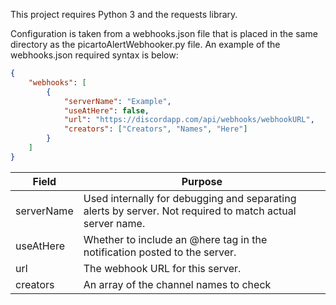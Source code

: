 This project requires Python 3 and the requests library.

Configuration is taken from a webhooks.json file that is placed in the same directory as the picartoAlertWebhooker.py file.
An example of the webhooks.json required syntax is below:

```JSON
{
    "webhooks": [
        {
            "serverName": "Example",
            "useAtHere": false,
            "url": "https://discordapp.com/api/webhooks/webhookURL",
            "creators": ["Creators", "Names", "Here"]
        }
    ]
}
```

| Field      | Purpose                                                                                                  |
| ---------- | -------------------------------------------------------------------------------------------------------- |
| serverName | Used internally for debugging and separating alerts by server. Not required to match actual server name. |
| useAtHere  | Whether to include an @here tag in the notification posted to the server.                                |
| url        | The webhook URL for this server.                                                                         |
| creators   | An array of the channel names to check                                                                   |